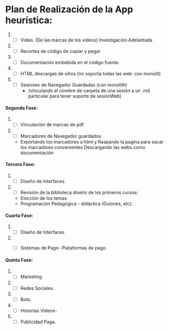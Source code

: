 # Plan de Realización de la App heurística:



1. - [ ] Video. (De las marcas de los videos) Investigación Adelantada
2. - [ ] Recortes de código de copiar y pegar
3. - [ ] Documentación embebida en el código fuente. 
4. - [ ] HTML descargas de sitios (no soporta todas las web: con monolit)
5. - [ ] Sesiones de Navegador Guardadas (con monolith)
     * (vinculando el nombre de carpeta de una
     sesión a un .md particular para tener soporte de sesiónWeb)


#### Segunda Fase:

1. - [ ] Vinculación de marcas de pdf 

2. - [ ] Marcadores de Navegador guardados 
    * Exportando los marcadores a html y Raspando la pagina para sacar los marcadores convenientes 
    Descargando las webs como documentación

#### Tercera Fase: 
1. - [ ] Diseño de Interfaces.
2. - [ ] Revisión de la biblioteca diseño de los primeros cursos:
    * Elección de los temas.
    * Programación Pedagógica - didáctica (Guiones, etc).

    

#### Cuarta Fase:

1. - [ ] Diseño de Interfaces
2. - [ ] Sistemas de Pago- Plataformas de pago.


#### Quinta Fase:
1. - [ ] Marketing.
2. - [ ] Redes Sociales.
3. - [ ] Bots.
4. - [ ] Historias Videos-
5. - [ ] Publicidad Paga.